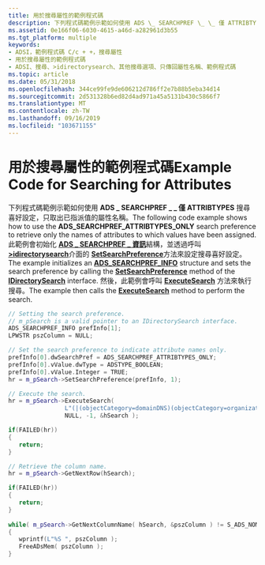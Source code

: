 ```yaml
---
title: 用於搜尋屬性的範例程式碼
description: 下列程式碼範例示範如何使用 ADS \_ SEARCHPREF \_ \_ 僅 ATTRIBTYPES 搜尋喜好設定，只取出已指派值的屬性名稱。
ms.assetid: 0e166f06-6030-4615-a46d-a282961d3b55
ms.tgt_platform: multiple
keywords:
- ADSI，範例程式碼 C/c + +，搜尋屬性
- 用於搜尋屬性的範例程式碼
- ADSI、搜尋、>idirectorysearch、其他搜尋選項、只傳回屬性名稱、範例程式碼
ms.topic: article
ms.date: 05/31/2018
ms.openlocfilehash: 344ce99fe9de606212d786ff2e7b88b5eba34d14
ms.sourcegitcommit: 2d531328b6ed82d4ad971a45a5131b430c5866f7
ms.translationtype: MT
ms.contentlocale: zh-TW
ms.lasthandoff: 09/16/2019
ms.locfileid: "103671155"
---
```

# <a name="example-code-for-searching-for-attributes"></a><span data-ttu-id="960ce-106">用於搜尋屬性的範例程式碼</span><span class="sxs-lookup"><span data-stu-id="960ce-106">Example Code for Searching for Attributes</span></span>

<span data-ttu-id="960ce-107">下列程式碼範例示範如何使用 **ADS \_ SEARCHPREF \_ \_ 僅 ATTRIBTYPES** 搜尋喜好設定，只取出已指派值的屬性名稱。</span><span class="sxs-lookup"><span data-stu-id="960ce-107">The following code example shows how to use the **ADS\_SEARCHPREF\_ATTRIBTYPES\_ONLY** search preference to retrieve only the names of attributes to which values have been assigned.</span></span> <span data-ttu-id="960ce-108">此範例會初始化 [**ADS \_ SEARCHPREF \_ 資訊**](/windows/desktop/api/Iads/ns-iads-ads_searchpref_info)結構，並透過呼叫 [**>idirectorysearch**](/windows/desktop/api/Iads/nn-iads-idirectorysearch)介面的 [**SetSearchPreference**](/windows/desktop/api/Iads/nf-iads-idirectorysearch-setsearchpreference)方法來設定搜尋喜好設定。</span><span class="sxs-lookup"><span data-stu-id="960ce-108">The example initializes an [**ADS\_SEARCHPREF\_INFO**](/windows/desktop/api/Iads/ns-iads-ads_searchpref_info) structure and sets the search preference by calling the [**SetSearchPreference**](/windows/desktop/api/Iads/nf-iads-idirectorysearch-setsearchpreference) method of the [**IDirectorySearch**](/windows/desktop/api/Iads/nn-iads-idirectorysearch) interface.</span></span> <span data-ttu-id="960ce-109">然後，此範例會呼叫 [**ExecuteSearch**](/windows/desktop/api/Iads/nf-iads-idirectorysearch-executesearch) 方法來執行搜尋。</span><span class="sxs-lookup"><span data-stu-id="960ce-109">The example then calls the [**ExecuteSearch**](/windows/desktop/api/Iads/nf-iads-idirectorysearch-executesearch) method to perform the search.</span></span>


```C++
// Setting the search preference.
// m_pSearch is a valid pointer to an IDirectorySearch interface.
ADS_SEARCHPREF_INFO prefInfo[1];
LPWSTR pszColumn = NULL;

// Set the search preference to indicate attribute names only.
prefInfo[0].dwSearchPref = ADS_SEARCHPREF_ATTRIBTYPES_ONLY;
prefInfo[0].vValue.dwType = ADSTYPE_BOOLEAN;
prefInfo[0].vValue.Integer = TRUE;
hr = m_pSearch->SetSearchPreference(prefInfo, 1);

// Execute the search.
hr = m_pSearch->ExecuteSearch(
                L"(|(objectCategory=domainDNS)(objectCategory=organizationalUnit))", 
                NULL, -1, &hSearch );

if(FAILED(hr))
{
   return;
}

// Retrieve the column name.
hr = m_pSearch->GetNextRow(hSearch);

if(FAILED(hr))
{
   return;
}
    
while( m_pSearch->GetNextColumnName( hSearch, &pszColumn ) != S_ADS_NOMORE_COLUMNS )
{
   wprintf(L"%S ", pszColumn );
   FreeADsMem( pszColumn );
}
```



 

 




